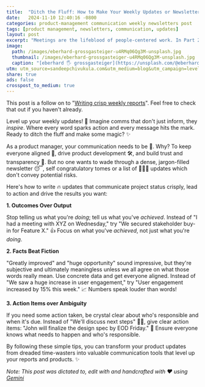```yaml
---
title:  "Ditch the Fluff: How to Make Your Weekly Updates or Newsletters 🔥"
date:   2024-11-10 12:40:16 -0800
categories: product-management communication weekly newsletters post
tags: [product management, newsletters, communication, updates]
layout: post
excerpt: "Meetings are the lifeblood of people-centered work. In Part 2 we cover how to start, run and conclude meetings with high impact."
image:
  path: /images/eberhard-grossgasteiger-u4RMq06Qg3M-unsplash.jpg
  thumbnail: /images/eberhard-grossgasteiger-u4RMq06Qg3M-unsplash.jpg
  caption: "[eberhard 🖐 grossgasteiger](https://unsplash.com/@eberhardgross?utm_content=creditCopyText&utm_medium=referral&utm_source=unsplash)"   
utm: utm_source=sandeepchivukula.com&utm_medium=blog&utm_campaign=level-up-weekly
share: true
ads: false
crosspost_to_medium: true
---
```


This post is a follow on to "[Writing crisp weekly reports](/2019-01-22-Weekly-Status-Reports)". Feel free to check that out if you haven't already.  

Level up your weekly updates! 🚀 Imagine comms that don't just inform, they *inspire*.  Where every word sparks action and every message hits the mark.  Ready to ditch the fluff and make some magic? ✨

As a product manager, your communication needs to be 💯.  Why? To keep everyone aligned 🤝, drive product development 🛠️, and build trust and transparency 💎.  But no one wants to wade through a dense, jargon-filled newsletter 😴, self congratulatory tomes or a list of 🚦🚦🚦 updates which don't convey potential risks.  

Here's how to write 🔥 updates that communicate project status crisply, lead to action and drive the results you want:

**1. Outcomes Over Output**

Stop telling us what you're *doing*; tell us what you've *achieved*. Instead of "I had a meeting with XYZ on Wednesday," try "We secured stakeholder buy-in for Feature X." 👍  Focus on what you've *achieved*, not just what you're *doing*.

**2. Facts Beat Fiction**

"Greatly improved" and "huge opportunity" sound impressive, but they're subjective and ultimately meaningless unless we all agree on what those words really mean. Use concrete data and get everyone aligned. Instead of "We saw a huge increase in user engagement," try "User engagement increased by 15% this week." 📈 Numbers speak louder than words!

**3. Action Items over Ambiguity** 

If you need some action taken, be crystal clear about who's responsible and when it's due. Instead of "We'll discuss next steps" 🤷‍♀️,  give clear action items: "John will finalize the design spec by EOD Friday." 📝  Ensure everyone knows what needs to happen and who's responsible.


By following these simple tips, you can transform your product updates from dreaded time-wasters into valuable communication tools that level up your reports and products. ✨


_Note: This post was dictated to, edit with and handcrafted with ❤️ using [Gemini](http://gemini.google.com)_
